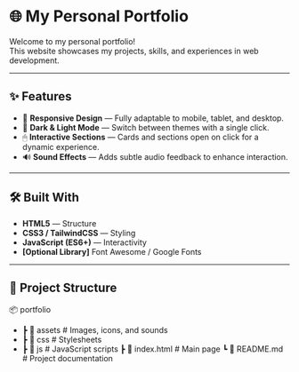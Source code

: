 # 🌐 My Personal Portfolio

Welcome to my personal portfolio!  
This website showcases my projects, skills, and experiences in web development.  

---

## ✨ Features

- 📱 **Responsive Design** — Fully adaptable to mobile, tablet, and desktop.
- 🌙 **Dark & Light Mode** — Switch between themes with a single click.
- 🖱 **Interactive Sections** — Cards and sections open on click for a dynamic experience.
- 🔊 **Sound Effects** — Adds subtle audio feedback to enhance interaction.

---

## 🛠️ Built With

- **HTML5** — Structure
- **CSS3 / TailwindCSS** — Styling
- **JavaScript (ES6+)** — Interactivity
- **[Optional Library]** Font Awesome / Google Fonts

---

## 📂 Project Structure

📦 portfolio
- ┣ 📂 assets # Images, icons, and sounds
- ┣ 📂 css # Stylesheets
- ┣ 📂 js # JavaScript scripts
┣ 📜 index.html # Main page
┗ 📜 README.md # Project documentation

